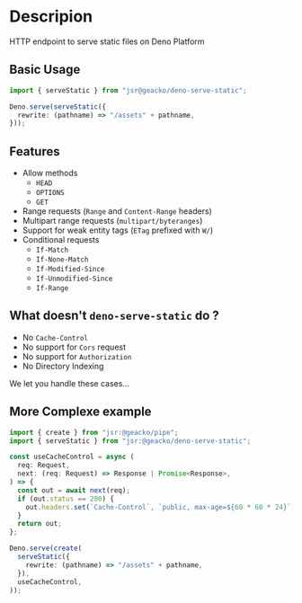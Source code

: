 # Descripion

HTTP endpoint to serve static files on Deno Platform

## Basic Usage

```ts
import { serveStatic } from "jsr@geacko/deno-serve-static";

Deno.serve(serveStatic({
  rewrite: (pathname) => "/assets" + pathname,
}));
```

## Features

- Allow methods
  - `HEAD`
  - `OPTIONS`
  - `GET`
- Range requests (`Range` and `Content-Range` headers)
- Multipart range requests (`multipart/byteranges`)
- Support for weak entity tags (`ETag` prefixed with `W/`)
- Conditional requests
  - `If-Match`
  - `If-None-Match`
  - `If-Modified-Since`
  - `If-Unmodified-Since`
  - `If-Range`

## What doesn't `deno-serve-static` do ?

- No `Cache-Control`
- No support for `Cors` request
- No support for `Authorization`
- No Directory Indexing

We let you handle these cases...

## More Complexe example

```ts
import { create } from "jsr:@geacko/pipe";
import { serveStatic } from "jsr:@geacko/deno-serve-static";

const useCacheControl = async (
  req: Request,
  next: (req: Request) => Response | Promise<Response>,
) => {
  const out = await next(req);
  if (out.status == 200) {
    out.headers.set(`Cache-Control`, `public, max-age=${60 * 60 * 24}`);
  }
  return out;
};

Deno.serve(create(
  serveStatic({
    rewrite: (pathname) => "/assets" + pathname,
  }),
  useCacheControl,
));
```
